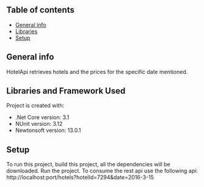 ## Table of contents
* [General info](#general-info)
* [Libraries](#Libraries)
* [Setup](#setup)

## General info
HotelApi retrieves hotels and the prices for the specific date mentioned.
	
## Libraries and Framework Used
Project is created with:
* .Net Core version: 3.1
* NUnit version: 3.12
* Newtonsoft version: 13.0.1
	
## Setup
To run this project, build this project, all the dependencies will be downloaded. 
Run the project.
To consume the rest api use the following api:
http://localhost:port/hotels?hotelId=7294&date=2016-3-15

